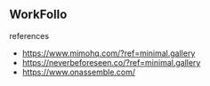 ## WorkFollo




references
* https://www.mimohq.com/?ref=minimal.gallery
* https://neverbeforeseen.co/?ref=minimal.gallery
* https://www.onassemble.com/